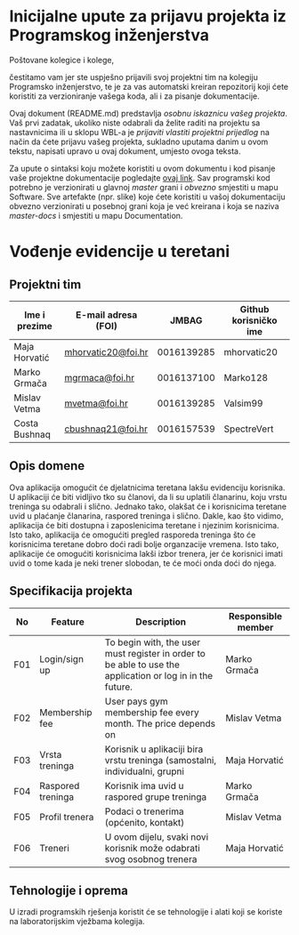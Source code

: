 # Inicijalne upute za prijavu projekta iz Programskog inženjerstva

Poštovane kolegice i kolege, 

čestitamo vam jer ste uspješno prijavili svoj projektni tim na kolegiju Programsko inženjerstvo, te je za vas automatski kreiran repozitorij koji ćete koristiti za verzioniranje vašega koda, ali i za pisanje dokumentacije.

Ovaj dokument (README.md) predstavlja *osobnu iskaznicu vašeg projekta*. Vaš prvi zadatak, ukoliko niste odabrali da želite raditi na projektu sa nastavnicima ili u sklopu WBL-a je *prijaviti vlastiti projektni prijedlog* na način da ćete prijavu vašeg projekta, sukladno uputama danim u ovom tekstu, napisati upravo u ovaj dokument, umjesto ovoga teksta.

Za upute o sintaksi koju možete koristiti u ovom dokumentu i kod pisanje vaše projektne dokumentacije pogledajte [ovaj link](https://guides.github.com/features/mastering-markdown/).
Sav programski kod potrebno je verzionirati u glavnoj *master* grani i *obvezno* smjestiti u mapu Software. Sve artefakte (npr. slike) koje ćete koristiti u vašoj dokumentaciju obvezno verzionirati u posebnoj grani koja je već kreirana i koja se naziva *master-docs* i smjestiti u mapu Documentation.

# Vođenje evidencije u teretani

## Projektni tim

Ime i prezime | E-mail adresa (FOI) | JMBAG     | Github korisničko ime
------------  | ------------------- | --------- | ---------------------
Maja Horvatić | mhorvatic20@foi.hr  | 0016139285| mhorvatic20
Marko Grmača  | mgrmaca@foi.hr      | 0016137100| Marko128
Mislav Vetma  | mvetma@foi.hr       | 0016139285| Valsim99
Costa Bushnaq | cbushnaq21@foi.hr   | 0016157539| SpectreVert

## Opis domene
Ova aplikacija omogućit će djelatnicima teretana lakšu evidenciju korisnika. U aplikaciji će biti vidljivo tko su članovi, da li su uplatili članarinu, koju vrstu treninga su odabrali i slično. Jednako tako, olakšat će i korisnicima teretane uvid u plaćanje članarina, raspored treninga i slično. Dakle, kao što vidimo, aplikacija će biti dostupna i zaposlenicima teretane i njezinim korisnicima. Isto tako, aplikacija će omogućiti pregled rasporeda treninga što će korisnicima teretane dobro doći radi bolje organzacije vremena. Isto tako, aplikacije će omogućiti korisnicima lakši izbor trenera, jer će korisnici imati uvid o tome kada je neki trener slobodan, te će moći onda doći do njega. 

## Specifikacija projekta

No  | Feature       | Description | Responsible member
--- | ------------- | ----------- | ------------------
F01 | Login/sign up | To begin with, the user must register in order to be able to use the application or log in in the future. | Marko Grmača
F02 | Membership fee | User pays gym membership fee every month. The price depends on  | Mislav Vetma
F03 | Vrsta treninga | Korisnik u aplikaciji bira vrstu treninga (samostalni, individualni, grupni | Maja Horvatić
F04 | Raspored treninga | Korisnik ima uvid u raspored grupe treninga  | Marko Grmača
F05 | Profil trenera | Podaci o trenerima (općenito, kontakt)  | Mislav Vetma
F06 | Treneri | U ovom dijelu, svaki novi korisnik može odabrati svog osobnog trenera  |Maja Horvatić

## Tehnologije i oprema
U izradi programskih rješenja koristit će se tehnologije i alati koji se koriste na laboratorijskim vježbama kolegija.

